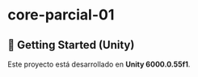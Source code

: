 # core-parcial-01

## 🚀 Getting Started (Unity)

Este proyecto está desarrollado en **Unity 6000.0.55f1**.  

